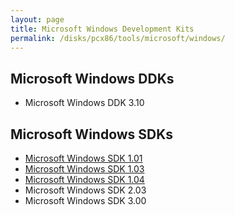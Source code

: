 ```yaml
---
layout: page
title: Microsoft Windows Development Kits
permalink: /disks/pcx86/tools/microsoft/windows/
---
```


Microsoft Windows DDKs
---

* Microsoft Windows DDK 3.10

Microsoft Windows SDKs
---

* [Microsoft Windows SDK 1.01](/disks/pcx86/tools/microsoft/windows/sdk/1.01/)
* [Microsoft Windows SDK 1.03](/disks/pcx86/tools/microsoft/windows/sdk/1.03/)
* [Microsoft Windows SDK 1.04](/disks/pcx86/tools/microsoft/windows/sdk/1.04/)
* Microsoft Windows SDK 2.03
* Microsoft Windows SDK 3.00
